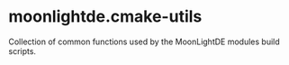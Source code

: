 # moonlightde.cmake-utils
Collection of common functions used by the MoonLightDE modules build scripts.
